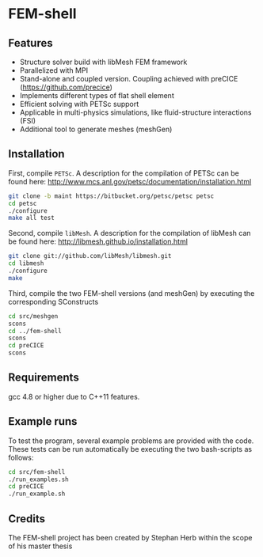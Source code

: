 FEM-shell
========

Features
-----------

- Structure solver build with libMesh FEM framework
- Parallelized with MPI
- Stand-alone and coupled version. Coupling achieved with preCICE (https://github.com/precice)
- Implements different types of flat shell element
- Efficient solving with PETSc support
- Applicable in multi-physics simulations, like fluid-structure interactions (FSI)
- Additional tool to generate meshes (meshGen)

Installation
-----------

First, compile `PETSc`. A description for the compilation of PETSc can be found here: http://www.mcs.anl.gov/petsc/documentation/installation.html

``` bash
git clone -b maint https://bitbucket.org/petsc/petsc petsc
cd petsc
./configure
make all test
```

Second, compile `libMesh`. A description for the compilation of libMesh can be found here: http://libmesh.github.io/installation.html

``` bash
git clone git://github.com/libMesh/libmesh.git
cd libmesh
./configure
make
```

Third, compile the two FEM-shell versions (and meshGen) by executing the corresponding SConstructs

``` bash
cd src/meshgen
scons
cd ../fem-shell
scons
cd preCICE
scons
```

Requirements
-----------

gcc 4.8 or higher due to C++11 features.

Example runs
-----------

To test the program, several example problems are provided with the code. These tests can be run automatically be executing the two bash-scripts as follows:

``` bash
cd src/fem-shell
./run_examples.sh
cd preCICE
./run_example.sh
```

Credits
-----------

The FEM-shell project has been created by Stephan Herb within the scope of his master thesis